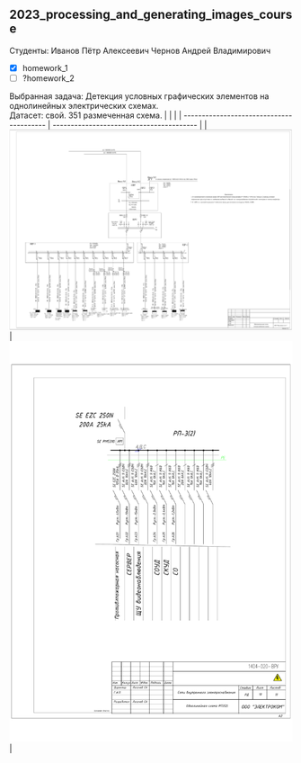## 2023_processing_and_generating_images_course

Студенты:
Иванов Пётр Алексеевич
Чернов Андрей Владимирович 

- [x] homework_1
- [ ] ?homework_2

Выбранная задача: Детекция условных графических элементов на однолинейных электрических схемах.   
Датасет: свой. 351 размеченная схема.
|                                          |                                          |
| ---------------------------------------- | ---------------------------------------- |
| ![Пример схемы](./assets/scheme_001.png) | ![Пример схемы](./assets/scheme_002.png) |

